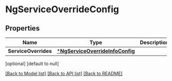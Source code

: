 # NgServiceOverrideConfig

## Properties
Name | Type | Description | Notes
------------ | ------------- | ------------- | -------------
**ServiceOverrides** | [***NgServiceOverrideInfoConfig**](NGServiceOverrideInfoConfig.md) |  | 
[optional] [default to null]

[[Back to Model list]](../README.md#documentation-for-models) [[Back to API 
list]](../README.md#documentation-for-api-endpoints) [[Back to README]](../README.md)


